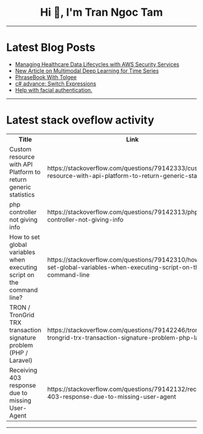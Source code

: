 <h1 align="center">Hi 👋, I'm Tran Ngoc Tam</h1>

---

# Latest Blog Posts 
<!-- BLOG-POST-LIST:START -->
- [Managing Healthcare Data Lifecycles with AWS Security Services](https://dev.to/ikoh_sylva/managing-healthcare-data-lifecycles-with-aws-security-services-1d6i)
- [New Article on Multimodal Deep Learning for Time Series](https://dev.to/isaacmg/new-article-on-multimodal-deep-learning-for-time-series-2o)
- [PhraseBook With Tolgee](https://dev.to/mayank_mohapatra/phrasebook-with-tolgee-563g)
- [c# advance: Switch Expressions](https://dev.to/moh_moh701/c-advance-switch-expressions-203o)
- [Help with facial authentication.](https://dev.to/davidbraz/help-with-facial-authentication-407e)
<!-- BLOG-POST-LIST:END -->

---

# Latest stack oveflow activity
<table>
  <tr><th>Title</th><th>Link</th></tr>
  <!-- STACKOVERFLOW:START --><tr><td>Custom resource with API Platform to return generic statistics</td><td>https://stackoverflow.com/questions/79142333/custom-resource-with-api-platform-to-return-generic-statistics</td></tr><tr><td>php controller not giving info</td><td>https://stackoverflow.com/questions/79142313/php-controller-not-giving-info</td></tr><tr><td>How to set global variables when executing script on the command line?</td><td>https://stackoverflow.com/questions/79142310/how-to-set-global-variables-when-executing-script-on-the-command-line</td></tr><tr><td>TRON / TronGrid TRX transaction signature problem &lpar;PHP / Laravel&rpar;</td><td>https://stackoverflow.com/questions/79142246/tron-trongrid-trx-transaction-signature-problem-php-laravel</td></tr><tr><td>Receiving 403 response due to missing User-Agent</td><td>https://stackoverflow.com/questions/79142132/receiving-403-response-due-to-missing-user-agent</td></tr><!-- STACKOVERFLOW:END -->
</table>

---


